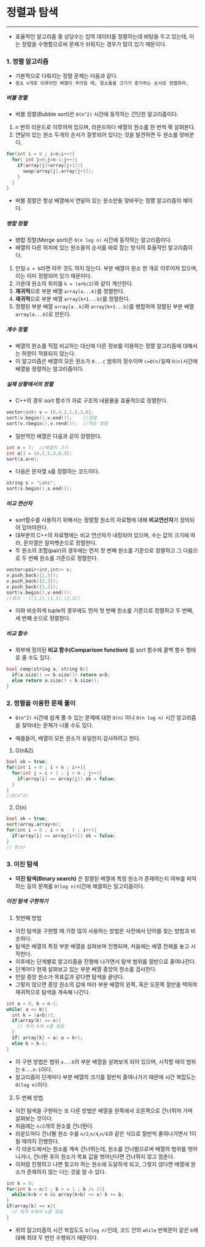 # 정렬과 탐색

---

- 효율적인 알고리즘 중 상당수는 입력 데이터를 정렬하는데 바탕을 두고 있는데, 이는 정렬을 수행함으로써 문제가 쉬워지는 경우가 많이 있기 때문이다.

### 1. 정렬 알고리즘

- 기본적으로 다뤄지는 정렬 문제는 다음과 같다.
- `원소 n개로 이루어진 배열이 주어질 때, 원소들을 크기가 증가하는 순서로 정렬하라.`

##### 버블 정렬

- 버블 정렬(Bubble sort)은 `O(n^2)` 시간에 동작하는 간단한 알고리즘이다.

1. n 번의 라운드로 이루어져 있으며, 라운드마다 배열의 원소를 한 번씩 쭉 살펴본다.
2. 연달아 있는 원소 두개의 순서가 잘못되어 있다는 것을 발견하면 두 원소를 맞바꾼다.

```c++
for(int i = 0 ; i<n;i++){
  for( int j=0;j<n-1;j++){
    if(array[j]>array[j+1]){
      swap(array[j],array[j+1]);
    }
  }
}
```

- 버블 정렬은 항상 배열에서 연달아 있는 원소만들 맞바꾸는 정렬 알고리즘의 예이다.

##### 병합 정렬

- 병합 정렬(Merge sort)은 `O(n log n)` 시간에 동작하는 알고리즘이다.
- 배열의 다른 위치에 있는 원소들의 순서를 바로 잡는 방식의 효율적인 알고리즘이다.

1. 만일 `a = b`라면 아무 것도 하지 않는다. 부분 배열이 원소 한 개로 이루어져 있으며, 이는 이미 정렬되어 있기 때문이다.
2. 가운데 원소의 위치를 `k = (a+b/2)`와 같이 계산한다.
3. **재귀적**으로 부분 배열 `array[a...k]`를 정렬한다.
4. **재귀적**으로 부분 배열 `array[k+1...b]`를 정렬한다.
5. 정렬된 부분 배열 `array[a..k]`와 `array[k+1...b]`를 병합하여 정렬된 부분 배열 `array[a...b]`로 만든다.

##### 계수 정렬

- 배열의 원소를 직접 비교하는 대신에 다른 정보를 이용하는 정렬 알고리즘에 대해서는 하한이 적용되지 않는다.
- 이 알고리즘은 배열의 모든 원소가 `0...c` 범위의 정수이며 `c=O(n)`일때 `O(n)`시간에 배열을 정렬하는 알고리즘이다.

##### 실제 상황에서의 정렬

- C++의 경우 sort 함수가 자료 구조의 내용물을 효율적으로 정렬한다.

```cpp
vector<int> v = {6,4,2,1,5,3,8};
sort(v.begin(),v.end());    //정렬
sort(v.rbegin(),v.rend());  //역순 정렬
```

- 일반적인 배열은 다음과 같이 정렬한다.

```cpp
int n = 7;  //배열의 크기
int a[] = {4,2,5,3,8,3};
sort(a,a+n);
```

- 다음은 문자열 s를 정렬하는 코드이다.

```cpp
string s = "Lake";
sort(s.begin(),s.end());
```

##### 비교 연산자

- sort함수를 사용하기 위해서는 정렬할 원소의 자료형에 대해 **비교연산자**가 정의되어 있어야한다.
- 대부분의 C++의 자료형에는 비교 연산자가 내장되어 있으며, 수는 값의 크기에 따라, 문자열은 알파벳순으로 정렬한다.
- 두 원소의 조합(pair)의 경우에는 먼저 첫 번째 원소를 기준으로 정렬하고 그 다음으로 두 번째 원소를 기준으로 정렬한다.

```cpp
vector<pair<int,int>> v;
v.push_back({1,5});
v.push_back({2,3});
v.push_back({1,2});
sort(v.begin(),v.end());
//결과 : [(1,2),(1,5),(2,3)]
```

- 이와 비슷하게 tuple의 경우에도 먼저 첫 번째 원소를 기준으로 정렬하고 두 번째, 세 번째 순으로 정렬한다.

##### 비교 함수

- 외부에 정의된 **비교 함수(Comparison function)** 를 sort 함수에 콜백 함수 형태로 줄 수도 있다.

```cpp
bool comp(string a, string b){
  if(a.size() == b.size()) return a<b;
  else return a.size() < b.size();
}
```

### 2. 정렬을 이용한 문제 풀이

- `O(n^2)` 시간에 쉽게 풀 수 있는 문제에 대한 `O(n)` 이나 `O(n log n)` 시간 알고리즘을 찾아내는 문제가 나올 수도 있다.

- 예를들어, 배열의 모든 원소가 유일한지 검사하려고 한다.

1. O(n&2)

```cpp
bool ok = true;
for(int i = 0 ; i < n ; i++){
  for(int j = i + 1 ; j < n ; j++){
    if(array[i] == array[j]) ok = false;
  }
}
//O(n^2)
```

2. O(n)

```cpp
bool ok = true;
sort(array,array+n);
for(int i = 0 ; i < n - 1 ; i++){
  if(array[i] == array[i+1]) ok = false;
}
// O(n)
```

### 3. 이진 탐색

- **이진 탐색(Binary search)** 은 정렬된 배열에 특정 원소가 존재하는지 여부를 파악하는 등의 문제를 `O(log n)`시간에 해결하는 알고리즘이다.

##### 이진 탐색 구현하기

1. 첫번째 방법

- 이진 탐색을 구현할 때 가장 많이 사용하는 방법은 사전에서 단어를 찾는 방법과 비슷하다.
- 탐색은 배열의 특정 부분 배열을 살펴보며 진행되며, 처음에는 배열 전체를 놓고 시작한다.
- 이후에는 단계별로 알고리즘을 진행해 나가면서 탐색 범위를 절반으로 줄여나간다.
- 단계마다 현재 살펴보고 있는 부분 배열 중앙의 원소를 검사한다.
- 만일 중앙 원소가 목표값과 같다면 탐색을 끝낸다.
- 그렇지 않으면 중앙 원소의 값에 따라 부분 배열의 왼쪽, 혹은 오른쪽 절반을 택하여 재귀적으로 탐색을 계속해 나간다.

```cpp
int a = 0, b = n-1;
while( a <= b){
  int k = (a+b)/2;
  if(array(k) == x){
    // 위치 k에 x를 찾음
  }
  if( array[k] < a) a = k+1;
  else b = k-1;
}
```

- 이 구현 방법은 범위 `a...b`의 부분 배열을 살펴보게 되어 있으며, 시작할 때의 범위는 `0...n-1`이다.
- 알고리즘이 단계마다 부분 배열의 크기를 절반씩 줄여나가기 때문에 시간 복잡도는 `O(log n)`이다.

2. 두 번째 방법

- 이진 탐색을 구현하는 또 다른 방법은 배열을 왼쪽에서 오른쪽으로 건너뛰어 가며 살펴보는 것이다.
- 처음에는 `n/2`개의 원소를 건너뛴다.
- 라운드마다 건너뛸 원소 수를 `n/2`,`n/4`,`n/8`과 같은 식으로 절반씩 줄여나가면서 1이 될 때까지 진행한다.
- 각 라운드에서는 원소를 계속 건너뛰는데, 원소를 건너뜀으로써 배열의 범위를 벗어나거나, 건너뛴 후의 원소가 목표 값을 벗어난다면 건너뛰지 않고 멈춘다.
- 이처럼 진행하고 나면 찾고자 하는 원소에 도달하게 되고, 그렇지 않다면 배열에 원소가 존재하지 않는 다는 것을 알 수 있다.

```cpp
int k = 0;
for(int b = n/2 ; b > = 1 ; b /= 2){
  while(k+b < n && array[k+b] <= x) k += b;
}
if(array[k] == x){
  // 위치 k에서 x를 찾음
}
```

- 위의 알고리즘의 시간 복잡도도 `O(log n)`인데, 코드 안의 `while` 반복문이 같은 `b`에 대해 최대 두 번만 수행되기 때문이다.
